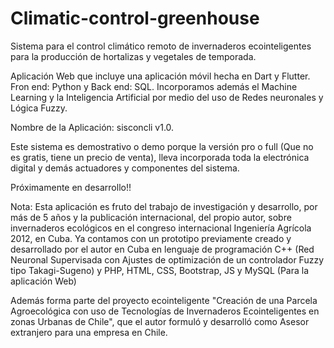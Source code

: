 # Climatic-control-greenhouse
Sistema para el control climático remoto de invernaderos ecointeligentes para la producción de hortalizas y vegetales de temporada. 

Aplicación Web que incluye una aplicación móvil hecha en Dart y Flutter. Fron end: Python y Back end: SQL. Incorporamos además el Machine Learning y la Inteligencia Artificial por medio del uso de Redes neuronales y Lógica Fuzzy.

Nombre de la Aplicación: sisconcli v1.0.

Este sistema es demostrativo o demo porque la versión pro o full (Que no es gratis, tiene un precio de venta), lleva incorporada toda la electrónica digital y demás actuadores y componentes del sistema.

Próximamente en desarrollo!! 

Nota: Esta aplicación es fruto del trabajo de investigación y desarrollo, por más de 5 años y la publicación internacional, del propio autor, sobre invernaderos ecológicos en el congreso internacional Ingeniería Agrícola 2012, en Cuba. Ya contamos con un prototipo previamente creado y desarrollado por el autor en Cuba en lenguaje de programación C++ (Red Neuronal Supervisada con Ajustes de optimización de un controlador Fuzzy tipo Takagi-Sugeno) y PHP, HTML, CSS, Bootstrap, JS y MySQL (Para la aplicación Web)

Además forma parte del proyecto ecointeligente "Creación de una Parcela Agroecológica con uso de Tecnologías de Invernaderos Ecointeligentes en zonas Urbanas de Chile", que el autor formuló y desarrolló como Asesor extranjero para una empresa en Chile.


